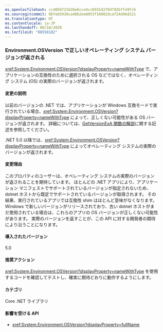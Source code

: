 ```yaml
---
ms.openlocfilehash: ccd056f23d26e6cce4cc691542784792bffe9fc6
ms.sourcegitcommit: 8bfeb5930ca48b2ee6053f16082dcaf24d46d221
ms.translationtype: HT
ms.contentlocale: ja-JP
ms.lasthandoff: 08/18/2020
ms.locfileid: "88558182"
---
```

### <a name="environmentosversion-returns-the-correct-operating-system-version"></a>Environment.OSVersion で正しいオペレーティング システム バージョンが返される

<xref:System.Environment.OSVersion?displayProperty=nameWithType> で、アプリケーションの互換性のために選択される OS などではなく、オペレーティング システム (OS) の実際のバージョンが返されます。

#### <a name="change-description"></a>変更の説明

以前のバージョンの .NET では、アプリケーションが Windows 互換モードで実行されている場合、<xref:System.Environment.OSVersion?displayProperty=nameWithType> によって、正しくない可能性がある OS バージョンが返されます。 詳細については、[GetVersionExA 関数の解説](/windows/win32/api/sysinfoapi/nf-sysinfoapi-getversionexa#remarks)に関する記述を参照してください。

.NET 5.0 以降では、<xref:System.Environment.OSVersion?displayProperty=nameWithType> によってオペレーティング システムの実際のバージョンが返されます。

#### <a name="reason-for-change"></a>変更理由

このプロパティのユーザーは、オペレーティング システムの実際のバージョンが返されることを期待しています。 ほとんどの .NET アプリにより、アプリケーション マニフェストでサポートされているバージョンが指定されないため、dotnet ホストから既定でサポートされているバージョンが取得されます。 その結果、実行されているアプリでは互換性 shim はほとんど意味がなくなります。 Windows で新しいバージョンがリリースされており、古い dotnet ホストがまだ使用されている場合は、これらのアプリの OS バージョンが正しくない可能性があります。 実際のバージョンを返すことが、この API に対する開発者の期待により沿うことになります。

#### <a name="version-introduced"></a>導入されたバージョン

5.0

#### <a name="recommended-action"></a>推奨アクション

<xref:System.Environment.OSVersion?displayProperty=nameWithType> を使用するコードを確認してテストし、確実に期待どおりに動作するようにします。

#### <a name="category"></a>カテゴリ

Core .NET ライブラリ

#### <a name="affected-apis"></a>影響を受ける API

- <xref:System.Environment.OSVersion?displayProperty=fullName>

<!--

#### Affected APIs

- `P:System.Environment.OSVersion`

-->
